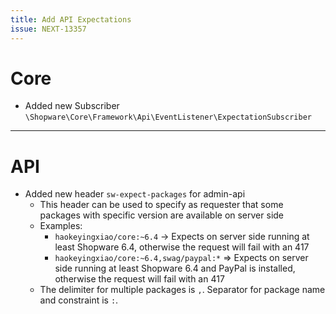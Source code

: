 ```yaml
---
title: Add API Expectations
issue: NEXT-13357
---
```

# Core
* Added new Subscriber `\Shopware\Core\Framework\Api\EventListener\ExpectationSubscriber`

___
# API
* Added new header `sw-expect-packages` for admin-api
    * This header can be used to specify as requester that some packages with specific version are available on server side
    * Examples: 
        * `haokeyingxiao/core:~6.4` -> Expects on server side running at least Shopware 6.4, otherwise the request will fail with an 417
        * `haokeyingxiao/core:~6.4,swag/paypal:*` => Expects on server side running at least Shopware 6.4 and PayPal is installed, otherwise the request will fail with an 417
    * The delimiter for multiple packages is `,`. Separator for package name and constraint is `:`. 
